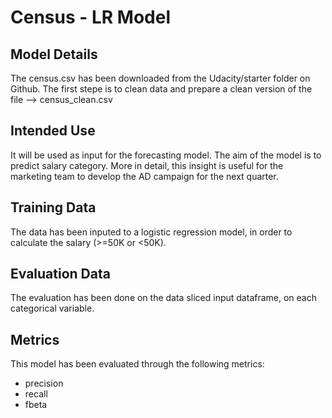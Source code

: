 # Census - LR Model

## Model Details
The census.csv has been downloaded from the Udacity/starter folder on Github.
The first stepe is to clean data and prepare a clean version of the file --> census_clean.csv

## Intended Use
It will be used as input for the forecasting model. The aim of the model is to predict salary category. More in detail, this insight is useful for the marketing team to develop
the AD campaign for the next quarter.

## Training Data
The data has been inputed to a logistic regression model, in order to calculate the salary (>=50K or <50K).

## Evaluation Data
The evaluation has been done on the data sliced input dataframe, on each categorical variable.

## Metrics
This model has been evaluated through the following metrics:
- precision 
- recall
- fbeta